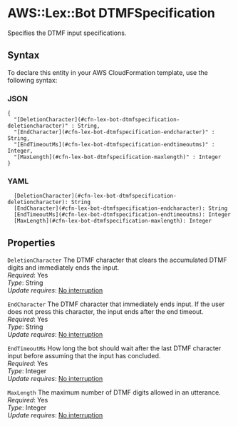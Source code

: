# AWS::Lex::Bot DTMFSpecification<a name="aws-properties-lex-bot-dtmfspecification"></a>

Specifies the DTMF input specifications\.

## Syntax<a name="aws-properties-lex-bot-dtmfspecification-syntax"></a>

To declare this entity in your AWS CloudFormation template, use the following syntax:

### JSON<a name="aws-properties-lex-bot-dtmfspecification-syntax.json"></a>

```
{
  "[DeletionCharacter](#cfn-lex-bot-dtmfspecification-deletioncharacter)" : String,
  "[EndCharacter](#cfn-lex-bot-dtmfspecification-endcharacter)" : String,
  "[EndTimeoutMs](#cfn-lex-bot-dtmfspecification-endtimeoutms)" : Integer,
  "[MaxLength](#cfn-lex-bot-dtmfspecification-maxlength)" : Integer
}
```

### YAML<a name="aws-properties-lex-bot-dtmfspecification-syntax.yaml"></a>

```
  [DeletionCharacter](#cfn-lex-bot-dtmfspecification-deletioncharacter): String
  [EndCharacter](#cfn-lex-bot-dtmfspecification-endcharacter): String
  [EndTimeoutMs](#cfn-lex-bot-dtmfspecification-endtimeoutms): Integer
  [MaxLength](#cfn-lex-bot-dtmfspecification-maxlength): Integer
```

## Properties<a name="aws-properties-lex-bot-dtmfspecification-properties"></a>

`DeletionCharacter`  <a name="cfn-lex-bot-dtmfspecification-deletioncharacter"></a>
The DTMF character that clears the accumulated DTMF digits and immediately ends the input\.  
*Required*: Yes  
*Type*: String  
*Update requires*: [No interruption](https://docs.aws.amazon.com/AWSCloudFormation/latest/UserGuide/using-cfn-updating-stacks-update-behaviors.html#update-no-interrupt)

`EndCharacter`  <a name="cfn-lex-bot-dtmfspecification-endcharacter"></a>
The DTMF character that immediately ends input\. If the user does not press this character, the input ends after the end timeout\.  
*Required*: Yes  
*Type*: String  
*Update requires*: [No interruption](https://docs.aws.amazon.com/AWSCloudFormation/latest/UserGuide/using-cfn-updating-stacks-update-behaviors.html#update-no-interrupt)

`EndTimeoutMs`  <a name="cfn-lex-bot-dtmfspecification-endtimeoutms"></a>
How long the bot should wait after the last DTMF character input before assuming that the input has concluded\.  
*Required*: Yes  
*Type*: Integer  
*Update requires*: [No interruption](https://docs.aws.amazon.com/AWSCloudFormation/latest/UserGuide/using-cfn-updating-stacks-update-behaviors.html#update-no-interrupt)

`MaxLength`  <a name="cfn-lex-bot-dtmfspecification-maxlength"></a>
The maximum number of DTMF digits allowed in an utterance\.  
*Required*: Yes  
*Type*: Integer  
*Update requires*: [No interruption](https://docs.aws.amazon.com/AWSCloudFormation/latest/UserGuide/using-cfn-updating-stacks-update-behaviors.html#update-no-interrupt)